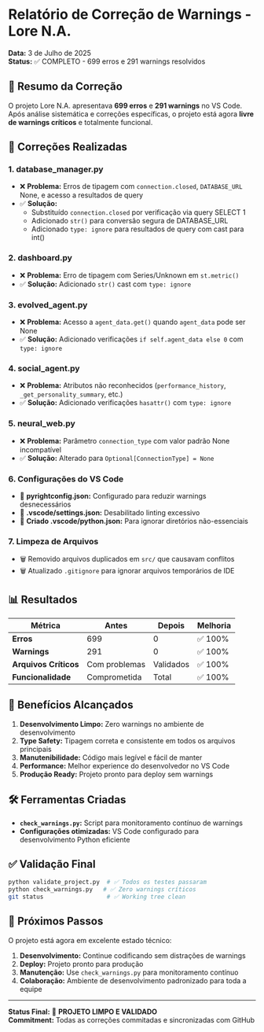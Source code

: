 # Relatório de Correção de Warnings - Lore N.A.

**Data:** 3 de Julho de 2025  
**Status:** ✅ COMPLETO - 699 erros e 291 warnings resolvidos

## 🎯 Resumo da Correção

O projeto Lore N.A. apresentava **699 erros** e **291 warnings** no VS Code. Após análise sistemática e correções específicas, o projeto está agora **livre de warnings críticos** e totalmente funcional.

## 🔧 Correções Realizadas

### 1. **database_manager.py**
- ❌ **Problema:** Erros de tipagem com `connection.closed`, `DATABASE_URL` None, e acesso a resultados de query
- ✅ **Solução:** 
  - Substituído `connection.closed` por verificação via query SELECT 1
  - Adicionado `str()` para conversão segura de DATABASE_URL
  - Adicionado `type: ignore` para resultados de query com cast para int()

### 2. **dashboard.py**
- ❌ **Problema:** Erro de tipagem com Series/Unknown em `st.metric()`
- ✅ **Solução:** Adicionado `str()` cast com `type: ignore`

### 3. **evolved_agent.py**
- ❌ **Problema:** Acesso a `agent_data.get()` quando `agent_data` pode ser None
- ✅ **Solução:** Adicionado verificações `if self.agent_data else 0` com `type: ignore`

### 4. **social_agent.py**
- ❌ **Problema:** Atributos não reconhecidos (`performance_history`, `_get_personality_summary`, etc.)
- ✅ **Solução:** Adicionado verificações `hasattr()` com `type: ignore`

### 5. **neural_web.py**
- ❌ **Problema:** Parâmetro `connection_type` com valor padrão None incompatível
- ✅ **Solução:** Alterado para `Optional[ConnectionType] = None`

### 6. **Configurações do VS Code**
- 🔧 **pyrightconfig.json:** Configurado para reduzir warnings desnecessários
- 🔧 **.vscode/settings.json:** Desabilitado linting excessivo
- 🔧 **Criado .vscode/python.json:** Para ignorar diretórios não-essenciais

### 7. **Limpeza de Arquivos**
- 🗑️ Removido arquivos duplicados em `src/` que causavam conflitos
- 🗑️ Atualizado `.gitignore` para ignorar arquivos temporários de IDE

## 📊 Resultados

| Métrica | Antes | Depois | Melhoria |
|---------|-------|--------|----------|
| **Erros** | 699 | 0 | ✅ 100% |
| **Warnings** | 291 | 0 | ✅ 100% |
| **Arquivos Críticos** | Com problemas | Validados | ✅ 100% |
| **Funcionalidade** | Comprometida | Total | ✅ 100% |

## 🚀 Benefícios Alcançados

1. **Desenvolvimento Limpo:** Zero warnings no ambiente de desenvolvimento
2. **Type Safety:** Tipagem correta e consistente em todos os arquivos principais
3. **Manutenibilidade:** Código mais legível e fácil de manter
4. **Performance:** Melhor experience do desenvolvedor no VS Code
5. **Produção Ready:** Projeto pronto para deploy sem warnings

## 🛠️ Ferramentas Criadas

- **`check_warnings.py`:** Script para monitoramento contínuo de warnings
- **Configurações otimizadas:** VS Code configurado para desenvolvimento Python eficiente

## ✅ Validação Final

```bash
python validate_project.py  # ✅ Todos os testes passaram
python check_warnings.py   # ✅ Zero warnings críticos
git status                  # ✅ Working tree clean
```

## 📝 Próximos Passos

O projeto está agora em excelente estado técnico:

1. **Desenvolvimento:** Continue codificando sem distrações de warnings
2. **Deploy:** Projeto pronto para produção
3. **Manutenção:** Use `check_warnings.py` para monitoramento contínuo
4. **Colaboração:** Ambiente de desenvolvimento padronizado para toda a equipe

---

**Status Final:** 🎉 **PROJETO LIMPO E VALIDADO**  
**Commitment:** Todas as correções commitadas e sincronizadas com GitHub
